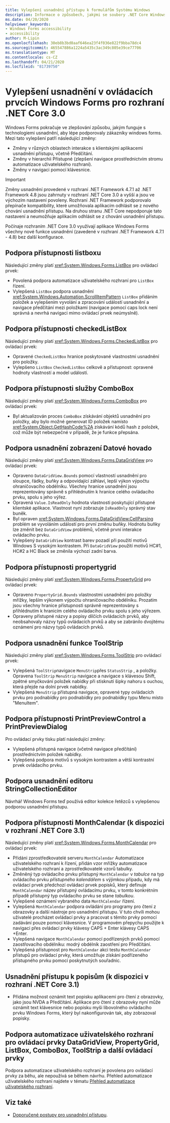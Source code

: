 ```yaml
---
title: Vylepšení usnadnění přístupu k formulářům Systému Windows
description: Informace o způsobech, jakými se soubory .NET Core Windows Forms pokoušejí zlepšit přístupnost ve srovnání s rozhraním .NET Framework Windows Forms.
ms.date: 04/20/2020
helpviewer_keywords:
- Windows Forms accessibility
- accessibility
author: M-Lipin
ms.openlocfilehash: 30eb8b3bd0aaf646ea23f4f036e822f9bba78dc4
ms.sourcegitcommit: 465547886a1224a5435c3ac349c805e39ce77706
ms.translationtype: MT
ms.contentlocale: cs-CZ
ms.lasthandoff: 04/21/2020
ms.locfileid: "81739750"
---
```

# <a name="accessibility-improvements-in-windows-forms-controls-for-net-core-30"></a>Vylepšení usnadnění v ovládacích prvcích Windows Forms pro rozhraní .NET Core 3.0

Windows Forms pokračuje ve zlepšování způsobu, jakým funguje s technologiemi usnadnění, aby lépe podporovaly zákazníky windows forms. Mezi tato vylepšení patří následující změny:

- Změny v různých oblastech interakce s klientskými aplikacemi usnadnění přístupu, včetně Předčítání.
- Změny v hierarchii Přístupné (zlepšení navigace prostřednictvím stromu automatizace uživatelského rozhraní).
- Změny v navigaci pomocí klávesnice.

> [!IMPORTANT]
> Změny usnadnění provedené v rozhraní .NET Framework 4.7.1 až .NET Framework 4.8 jsou zahrnuty v rozhraní .NET Core 3.0 a vyšší a jsou ve výchozím nastavení povoleny. Rozhraní .NET Framework podporovalo přepínače kompatibility, které umožňovala aplikacím odhlásit se z nového chování usnadnění přístupu. Na druhou stranu .NET Core nepodporuje tato nastavení a neumožňuje aplikacím odhlásit se z chování usnadnění přístupu.
  
Počínaje rozhraním .NET Core 3.0 využívají aplikace Windows Forms všechny nové funkce usnadnění (zavedené v rozhraní .NET Framework 4.7.1 - 4.8) bez další konfigurace.

## <a name="listbox-accessibility-support"></a>Podpora přístupnosti listboxu

Následující změny platí <xref:System.Windows.Forms.ListBox> pro ovládací prvek:

- Povolená podpora automatizace uživatelského rozhraní pro `ListBox` řízení.
- Vylepšená `ListBox` podpora usnadnění <xref:System.Windows.Automation.ScrollItemPattern> `ListBox` přidáním položek a vylepšením vyvolání a zpracování událostí usnadnění a navigace předčítání mezi položkami (navigace pomocí caps lock není správná a nevrhá navigaci mimo ovládací prvek neúmyslně).

## <a name="checkedlistbox-accessibility-support"></a>Podpora přístupnosti checkedListBox

Následující změny platí <xref:System.Windows.Forms.CheckedListBox> pro ovládací prvek:

- Opravené `CheckedListBox` hranice poskytované vlastnostmi usnadnění pro položky.
- Vylepšeno `ListBox` `CheckedListBox` celkově a přístupnost: opravené hodnoty vlastností a model událostí.

## <a name="combobox-accessibility-support"></a>Podpora přístupnosti služby ComboBox

Následující změny platí <xref:System.Windows.Forms.ComboBox> pro ovládací prvek:

- Byl aktualizován proces `ComboBox` získávání objektů usnadnění pro položky, aby bylo možné generovat ID položek namísto <xref:System.Object.GetHashCode%2A> získávání kódů hash z položek, což může být nebezpečné v případě, že je funkce přepsána.

## <a name="datagridview-accessibility-support"></a>Podpora usnadnění zobrazení Datové hovado

Následující změny platí <xref:System.Windows.Forms.DataGridView> pro ovládací prvek:

- Opraveno `DataGridView.Bounds` pomocí vlastností usnadnění pro sloupce, řádky, buňky a odpovídající záhlaví, lepší výkon výpočtu ohraničovacího obdélníku. Všechny hranice usnadnění jsou reprezentovány správně s přihlédnutím k hranice celého ovládacího prvku, spolu s jeho výřez.
- Opravená `Value.IsReadOnly` hodnota vlastnosti poskytující přístupné klientské aplikace. Vlastnost nyní zobrazuje `IsReadOnly` správný stav buněk.
- Byl opraven <xref:System.Windows.Forms.DataGridView.CellParsing> problém se vyvoláním událostí pro první změnu buňky. Hodnotu buňky lze změnit bez `DataGridView` problémů, včetně první interakce ovládacího prvku.
- Vylepšený `DataGridView` kontrast barev pozadí při použití motivů Windows S vysokým kontrastem. Při `DataGridView` použití motivů HC#1, HC#2 a HC Black se změnila výchozí zadní barva.

## <a name="propertygrid-accessibility-support"></a>Podpora přístupnosti propertygrid

Následující změny platí <xref:System.Windows.Forms.PropertyGrid> pro ovládací prvek:

- Opraveno `PropertyGrid.Bounds` vlastnostmi usnadnění pro položky mřížky, lepším výkonem výpočtu ohraničovacího obdélníku. Prozatím jsou všechny hranice přístupnosti správně reprezentovány s přihlédnutím k hranicím celého ovládacího prvku spolu s jeho výřezem.
- Opraveny přístupné názvy a popisy dílčích ovládacích prvků, aby neobsahovaly názvy typů ovládacích prvků a aby se zabránilo dvojitému oznámení pro názvy typů ovládacích prvků.

## <a name="toolstrip-accessibility-support"></a>Podpora usnadnění funkce ToolStrip

Následující změny platí <xref:System.Windows.Forms.ToolStrip> pro ovládací prvek:

- Vylepšená `ToolStrip`navigace `MenuStrip`přes `StatusStrip` , a položky. Opravena `ToolStrip` `MenuStrip` navigace a navigace s klávesou Shift, zpětné smyčkování položek nabídky při stisknutí šipky nahoru s ouchou, která přejde na dolní prvek nabídky.
- Vylepšená `MenuStrip` přístupná navigace, opravené typy ovládacích prvku pro podnabídky pro podnabídky pro podnabídky typu Menu místo "MenuItem".

## <a name="printpreviewcontrol-and-printpreviewdialog-accessibility-support"></a>Podpora přístupnosti PrintPreviewControl a PrintPreviewDialog

Pro ovládací prvky tisku platí následující změny:

- Vylepšená přístupná navigace (včetně navigace předčítání) prostřednictvím položek nabídky.
- Vylepšená podpora motivů s vysokým kontrastem a větší kontrastní prvek ovládacího prvku.

## <a name="stringcollectioneditor-accessibility-support"></a>Podpora usnadnění editoru StringCollectionEditor

Návrhář Windows Forms teď používá editor kolekce řetězců s vylepšenou podporou usnadnění přístupu.

## <a name="monthcalendar-accessibility-support-available-in-net-core-31"></a>Podpora přístupnosti MonthCalendar (k dispozici v rozhraní .NET Core 3.1)

Následující změny platí <xref:System.Windows.Forms.MonthCalendar> pro ovládací prvek:

- Přidáni zprostředkovatelé serveru `MonthCalendar` Automatizace uživatelského rozhraní k řízení, přidán vzor mřížky automatizace uživatelského rozhraní a zprostředkovatelé vzorů tabulky.
- Změněný typ ovládacího prvku přístupný `MonthCalendar` v _tabulce_ na typ ovládacího prvku _přístupného kalendářem_ s výjimkou případu, kdy má ovládací prvek předchozí ovládací prvek popisků, který definuje `MonthCalendar` název přístupný ovládacímu prvku, v tomto konkrétním případě přístupný typ ovládacího prvku se stane _tabulkou_.
- Vylepšené oznámení vybraného data `MonthCalendar` řízení.
- Vylepšená `MonthCalendar` podpora ovládání pro programy pro čtení z obrazovky a další nástroje pro usnadnění přístupu. V tuto chvíli mohou uživatelé procházet ovládací prvky a pracovat s těmito prvky pomocí zadávání pouze pomocí klávesnice. V programovém přepychu použijte k navigaci přes ovládací prvky klávesy CAPS + Enter klávesy CAPS +Enter.
- Vylepšená navigace `MonthCalendar` pomocí podřízených prvků pomocí zaostřovacího obdélníku: modrý obdélník zaostření pro Předčítání.
- Vylepšená přístupnost pro `MonthCalendar` akci testu `MonthCalendar` přístupů pro ovládací prvky, která umožňuje získání podřízeného přístupného prvku pomocí poskytnutých souřadnic.

## <a name="tooltips-accessibility-available-in-net-core-31"></a>Usnadnění přístupu k popisům (k dispozici v rozhraní .NET Core 3.1)

- Přidána možnost oznámit text popisku aplikacemi pro čtení z obrazovky, jako jsou NVDA a Předčítání. Aplikace pro čtení z obrazovky nyní může oznámit text klávesnice nebo popisku myši libovolného ovládacího prvku Windows Forms, který byl nakonfigurován tak, aby zobrazoval popisky.

## <a name="ui-automation-support-for-datagridview-propertygrid-listbox-combobox-toolstrip-and-other-controls"></a>Podpora automatizace uživatelského rozhraní pro ovládací prvky DataGridView, PropertyGrid, ListBox, ComboBox, ToolStrip a další ovládací prvky

Podpora automatizace uživatelského rozhraní je povolena pro ovládací prvky za běhu, ale nepoužívá se během návrhu. Přehled automatizace uživatelského rozhraní najdete v tématu [Přehled automatizace uživatelského rozhraní](https://docs.microsoft.com/dotnet/framework/ui-automation/ui-automation-overview).

## <a name="see-also"></a>Viz také

- [Doporučené postupy pro usnadnění přístupu](../ui-automation/accessibility-best-practices.md).
